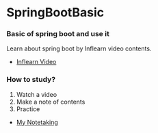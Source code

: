 # SpringBootBasic

### Basic of spring boot and use it

Learn about spring boot by Inflearn video contents.

* [Inflearn Video](https://www.inflearn.com/course/%EC%8A%A4%ED%94%84%EB%A7%81%EB%B6%80%ED%8A%B8/dashboard)

### How to study?

1. Watch a video
2. Make a note of contents
3. Practice


* [My Notetaking](https://blog.naver.com/zhdlqkddnf)

